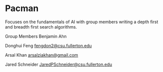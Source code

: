 # Pacman
Focuses on the fundamentals of AI with group members writing a depth first and breadth first search algorithms.

Group Members
Benjamin Ahn

Donghui Feng    fengdon2@csu.fullerton.edu

Arsal Khan      arsalziakhan@gmail.com

Jared Schneider JaredPSchneider@csu.fullerton.edu
